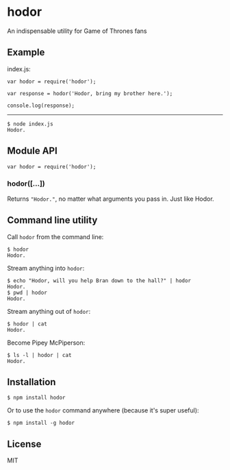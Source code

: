 # hodor

An indispensable utility for Game of Thrones fans

## Example

index.js:

    var hodor = require('hodor');

    var response = hodor('Hodor, bring my brother here.');

    console.log(response);

***

    $ node index.js
    Hodor.

## Module API

    var hodor = require('hodor');

### hodor([...])

Returns `"Hodor."`, no matter what arguments you pass in. Just like Hodor.

## Command line utility

Call `hodor` from the command line:

    $ hodor
    Hodor.

Stream anything into `hodor`:

    $ echo "Hodor, will you help Bran down to the hall?" | hodor
    Hodor.
    $ pwd | hodor
    Hodor.

Stream anything out of `hodor`:

    $ hodor | cat
    Hodor.

Become Pipey McPiperson:

    $ ls -l | hodor | cat
    Hodor.

## Installation

    $ npm install hodor

Or to use the `hodor` command anywhere (because it's super useful):

    $ npm install -g hodor

## License

MIT